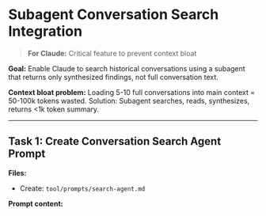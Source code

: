 # Subagent Conversation Search Integration

> **For Claude:** Critical feature to prevent context bloat

**Goal:** Enable Claude to search historical conversations using a subagent that returns only synthesized findings, not full conversation text.

**Context bloat problem:** Loading 5-10 full conversations into main context = 50-100k tokens wasted. Solution: Subagent searches, reads, synthesizes, returns <1k token summary.

---

## Task 1: Create Conversation Search Agent Prompt

**Files:**
- Create: `tool/prompts/search-agent.md`

**Prompt content:**